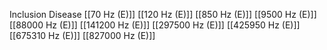 Inclusion Disease
[[70 Hz (E)]]
[[120 Hz (E)]]
[[850 Hz (E)]]
[[9500 Hz (E)]]
[[88000 Hz (E)]]
[[141200 Hz (E)]]
[[297500 Hz (E)]]
[[425950 Hz (E)]]
[[675310 Hz (E)]]
[[827000 Hz (E)]]